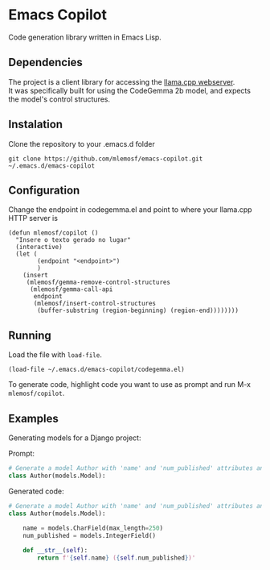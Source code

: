 # Emacs Copilot

Code generation library written in Emacs Lisp.

## Dependencies

The project is a client library for accessing the [llama.cpp webserver](https://github.com/ggerganov/llama.cpp/blob/master/examples/server/README.md).  
It was specifically built for using the CodeGemma 2b model, and expects the model's control structures.

## Instalation

Clone the repository to your .emacs.d folder

```shell
git clone https://github.com/mlemosf/emacs-copilot.git ~/.emacs.d/emacs-copilot

```

## Configuration

Change the endpoint in codegemma.el and point to where your llama.cpp HTTP server is

```
(defun mlemosf/copilot ()
  "Insere o texto gerado no lugar"
  (interactive)
  (let (
		(endpoint "<endpoint>")
		)
	(insert
	 (mlemosf/gemma-remove-control-structures
	  (mlemosf/gemma-call-api
	   endpoint
	   (mlemosf/insert-control-structures
		(buffer-substring (region-beginning) (region-end))))))))

```

## Running

Load the file with `load-file`.

```
(load-file ~/.emacs.d/emacs-copilot/codegemma.el)
```

To generate code, highlight code you want to use as prompt and run M-x `mlemosf/copilot`.

## Examples

Generating models for a Django project:

Prompt:

```python
# Generate a model Author with 'name' and 'num_published' attributes and __str__ method
class Author(models.Model):
```

Generated code:

```python
# Generate a model Author with 'name' and 'num_published' attributes and __str__ method
class Author(models.Model):
    
    name = models.CharField(max_length=250)
    num_published = models.IntegerField()

    def __str__(self):
        return f'{self.name} ({self.num_published})'
```
